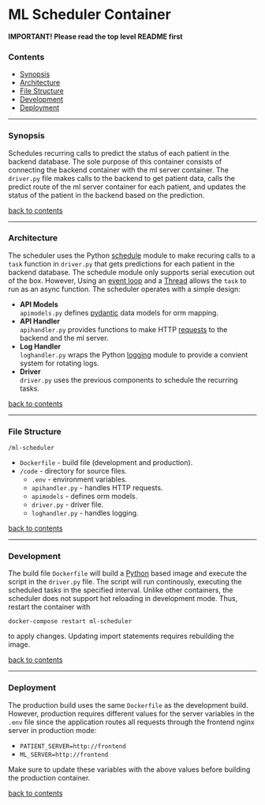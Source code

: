 # ML Scheduler Container

**IMPORTANT! Please read the top level README first**

### **Contents**

- [Synopsis](#synopsis)
- [Architecture](#architecture)
- [File Structure](#file-structure)
- [Development](#development)
- [Deployment](#deployment)

---

### **Synopsis**

Schedules recurring calls to predict the status of each patient in the backend database. The sole purpose of this container consists of connecting the backend container with the ml server container. The `driver.py` file makes calls to the backend to get patient data, calls the predict route of the ml server container for each patient, and updates the status of the patient in the backend based on the prediction.

[back to contents](#contents)

---

### **Architecture**

The scheduler uses the Python [schedule](https://schedule.readthedocs.io/en/stable/index.html) module to make recuring calls to a `task` function in `driver.py` that gets predictions for each patient in the backend database. The schedule module only supports serial execution out of the box. However, Using an [event loop](https://docs.python.org/3/library/asyncio-eventloop.html) and a [Thread](https://docs.python.org/3/library/threading.html#thread-objects) allows the `task` to run as an async function. The scheduler operates with a simple design:
- **API Models**  
`apimodels.py` defines [pydantic](https://pydantic-docs.helpmanual.io/) data models for orm mapping.
- **API Handler**  
`apihandler.py` provides functions to make HTTP [requests](https://docs.python-requests.org/en/latest/) to the backend and the ml server.
- **Log Handler**  
`loghandler.py` wraps the Python [logging](https://docs.python.org/3/howto/logging.html) module to provide a convient system for rotating logs.
- **Driver**  
`driver.py` uses the previous components to schedule the recurring tasks.

[back to contents](#contents)

---

### **File Structure**

`/ml-scheduler`
- `Dockerfile` - build file (development and production).
- `/code` - directory for source files.
    - `.env` - environment variables.
    - `apihandler.py` - handles HTTP requests.
    - `apimodels` - defines orm models.
    - `driver.py` - driver file.
    - `loghandler.py` - handles logging.

[back to contents](#contents)

---

### **Development**

The build file `Dockerfile` will build a [Python](https://hub.docker.com/_/python) based image and execute the script in the `driver.py` file. The script will run continously, executing the scheduled tasks in the specified interval. Unlike other containers, the scheduler does not support hot reloading in development mode. Thus, restart the container with 
```
docker-compose restart ml-scheduler
``` 
to apply changes. Updating import statements requires rebuilding the image.

[back to contents](#contents)

---

### **Deployment**

The production build uses the same `Dockerfile` as the development build. However, production requires different values for the server variables in the `.env` file since the application routes all requests through the frontend nginx server in production mode:
- `PATIENT_SERVER=http://frontend`
- `ML_SERVER=http://frontend`

Make sure to update these variables with the above values before building the production container.

[back to contents](#contents)